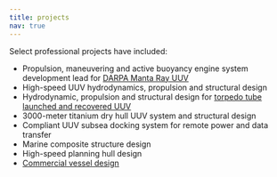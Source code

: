 ```yaml
---
title: projects
nav: true
---
```


Select professional projects have included:
* Propulsion, maneuvering and active buoyancy engine system development lead for [DARPA Manta Ray UUV](https://www.darpa.mil/news-events/2024-05-01)
* High-speed UUV hydrodynamics, propulsion and structural design
* Hydrodynamic, propulsion and structural design for [torpedo tube launched and recovered UUV](https://hii.com/news/us-navy-submarines-drone-launch-torpedo-tube-remus-hii-2023/)
* 3000-meter titanium dry hull UUV system and structural design
* Compliant UUV subsea docking system for remote power and data transfer
* Marine composite structure design
* High-speed planning hull design
* [Commercial vessel design](2-vessels.md)
